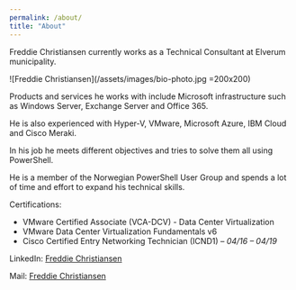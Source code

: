 ```yaml
---
permalink: /about/
title: "About"
---
```


Freddie Christiansen currently works as a Technical Consultant at Elverum municipality.

![Freddie Christiansen](/assets/images/bio-photo.jpg =200x200)

Products and services he works with include Microsoft infrastructure such as Windows Server, Exchange Server and Office 365.

He is also experienced with Hyper-V, VMware, Microsoft Azure, IBM Cloud and Cisco Meraki.

In his job he meets different objectives and tries to solve them all using PowerShell.

He is a member of the Norwegian PowerShell User Group and spends a lot of time and effort to expand his technical skills.


Certifications:

* VMware Certified Associate (VCA-DCV) - Data Center Virtualization
* VMware Data Center Virtualization Fundamentals v6
* Cisco Certified Entry Networking Technician (ICND1) – *04/16 – 04/19*

LinkedIn: [Freddie Christiansen](<https://www.linkedin.com/in/freddie-christiansen-64305b106>)

Mail: [Freddie Christiansen](<mailto:freddie@cloudpilot.no>)
